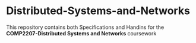 # Distributed-Systems-and-Networks
This repository contains both Specifications and Handins for the **COMP2207-Distributed Systems and Networks** coursework
